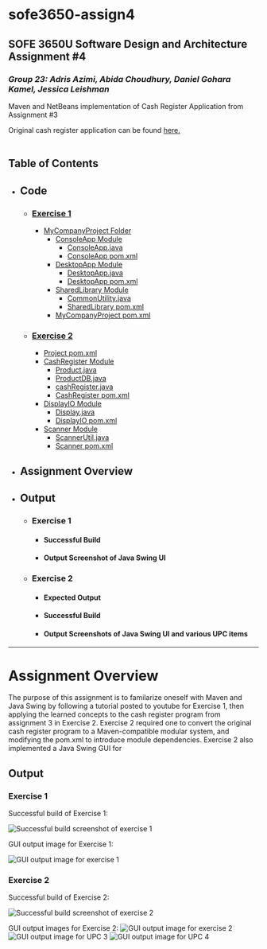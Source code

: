 # sofe3650-assign4
## SOFE 3650U Software Design and Architecture Assignment #4
### _Group 23: Adris Azimi, Abida Choudhury, Daniel Gohara Kamel, Jessica Leishman_

Maven and NetBeans implementation of Cash Register Application from Assignment #3

Original cash register application can be found [here.](https://github.com/jessica-leishman/sofe3650-assign3)
<br><br>

## Table of Contents
- ## Code
  - ### [Exercise 1](https://github.com/DanielKamel2001/sofe3650-assign4/tree/main/Code/Exercise%201)
      - [MyCompanyProject Folder](https://github.com/DanielKamel2001/sofe3650-assign4/tree/main/Code/Exercise%201/MyCompanyProject)
        - [ConsoleApp Module](https://github.com/DanielKamel2001/sofe3650-assign4/tree/main/Code/Exercise%201/MyCompanyProject/ConsoleApp)
          - [ConsoleApp.java](https://github.com/DanielKamel2001/sofe3650-assign4/blob/main/Code/Exercise%201/MyCompanyProject/ConsoleApp/src/main/java/com/mycompany/ConsoleApp.java)
          - [ConsoleApp pom.xml](https://github.com/DanielKamel2001/sofe3650-assign4/blob/main/Code/Exercise%201/MyCompanyProject/ConsoleApp/pom.xml)
        - [DesktopApp Module](https://github.com/DanielKamel2001/sofe3650-assign4/tree/main/Code/Exercise%201/MyCompanyProject/DesktopApp)
          - [DesktopApp.java](https://github.com/DanielKamel2001/sofe3650-assign4/blob/main/Code/Exercise%201/MyCompanyProject/DesktopApp/src/main/java/com/mycompany/DesktopApp.java)
          - [DesktopApp pom.xml](https://github.com/DanielKamel2001/sofe3650-assign4/blob/main/Code/Exercise%201/MyCompanyProject/DesktopApp/pom.xml)
        - [SharedLibrary Module](https://github.com/DanielKamel2001/sofe3650-assign4/tree/main/Code/Exercise%201/MyCompanyProject/SharedLibrary)
          - [CommonUtility.java](https://github.com/DanielKamel2001/sofe3650-assign4/blob/main/Code/Exercise%201/MyCompanyProject/SharedLibrary/src/main/java/com/mycompany/CommonUtility.java)
          - [SharedLibrary pom.xml](https://github.com/DanielKamel2001/sofe3650-assign4/blob/main/Code/Exercise%201/MyCompanyProject/SharedLibrary/pom.xml)
        - [MyCompanyProject pom.xml](https://github.com/DanielKamel2001/sofe3650-assign4/blob/main/Code/Exercise%201/MyCompanyProject/pom.xml)


  - ### [Exercise 2](https://github.com/DanielKamel2001/sofe3650-assign4/tree/main/Code/Exercise%202)
      - [Project pom.xml](https://github.com/DanielKamel2001/sofe3650-assign4/blob/main/Code/Exercise%202/pom.xml)
      - [CashRegister Module](https://github.com/DanielKamel2001/sofe3650-assign4/tree/main/Code/Exercise%202/CashRegister/src/main/java/com/mycompany/cashregister)
        - [Product.java](https://github.com/DanielKamel2001/sofe3650-assign4/blob/main/Code/Exercise%202/CashRegister/src/main/java/com/mycompany/cashregister/Product.java)
        - [ProductDB.java](https://github.com/DanielKamel2001/sofe3650-assign4/blob/main/Code/Exercise%202/CashRegister/src/main/java/com/mycompany/cashregister/ProductDB.java)
        - [cashRegister.java](https://github.com/DanielKamel2001/sofe3650-assign4/blob/main/Code/Exercise%202/CashRegister/src/main/java/com/mycompany/cashregister/cashRegister.java)
        - [CashRegister pom.xml](https://github.com/DanielKamel2001/sofe3650-assign4/blob/main/Code/Exercise%202/CashRegister/pom.xml)
      - [DisplayIO Module](https://github.com/DanielKamel2001/sofe3650-assign4/tree/main/Code/Exercise%202/DisplayIO)
        - [Display.java](https://github.com/DanielKamel2001/sofe3650-assign4/blob/main/Code/Exercise%202/DisplayIO/src/main/java/com/mycompany/displayio/Display.java)
        - [DisplayIO pom.xml](https://github.com/DanielKamel2001/sofe3650-assign4/blob/main/Code/Exercise%202/DisplayIO/pom.xml)
      - [Scanner Module](https://github.com/DanielKamel2001/sofe3650-assign4/tree/main/Code/Exercise%202/Scanner)
        - [ScannerUtil.java](https://github.com/DanielKamel2001/sofe3650-assign4/blob/main/Code/Exercise%202/Scanner/src/main/java/com/mycompany/scanner/ScannerUtil.java)
        - [Scanner pom.xml](https://github.com/DanielKamel2001/sofe3650-assign4/blob/main/Code/Exercise%202/Scanner/pom.xml)

- ## Assignment Overview
- ## Output
  - ### Exercise 1
    - #### Successful Build
    - #### Output Screenshot of Java Swing UI
   - ### Exercise 2
      - #### Expected Output
      - #### Successful Build
      - #### Output Screenshots of Java Swing UI and various UPC items


---
# Assignment Overview
The purpose of this assignment is to familarize oneself with Maven and Java Swing by following a tutorial posted to youtube for Exercise 1, then applying the learned concepts to the cash register program from assignment 3 in Exercise 2.  Exercise 2 required one to convert the original cash register program to a Maven-compatible modular system, and modifying the pom.xml to introduce module dependencies. Exercise 2 also implemented a Java Swing GUI for 

## Output
### Exercise 1
Successful build of Exercise 1:

![Successful build screenshot of exercise 1](https://github.com/DanielKamel2001/sofe3650-assign4/blob/main/Output%20(Build%20and%20GUI)/Exercise%201/Successful_Build_Ex1.png)

GUI output image for Exercise 1:

![GUI output image for exercise 1](https://github.com/DanielKamel2001/sofe3650-assign4/blob/main/Output%20(Build%20and%20GUI)/Exercise%201/Output_Ex1.png)

### Exercise 2
Successful build of Exercise 2:

![Successful build screenshot of exercise 2](https://github.com/DanielKamel2001/sofe3650-assign4/blob/main/Output%20(Build%20and%20GUI)/Exercise%202/successfulbuildex2.png)

GUI output images for Exercise 2:
![GUI output image for exercise 2](https://github.com/DanielKamel2001/sofe3650-assign4/blob/main/Output%20(Build%20and%20GUI)/Exercise%202/output-enter%20code.png)
![GUI output image for UPC 3](https://github.com/DanielKamel2001/sofe3650-assign4/blob/main/Output%20(Build%20and%20GUI)/Exercise%202/output-upc3.png)
![GUI output image for UPC 4](https://github.com/DanielKamel2001/sofe3650-assign4/blob/main/Output%20(Build%20and%20GUI)/Exercise%202/output-upc4.png)




